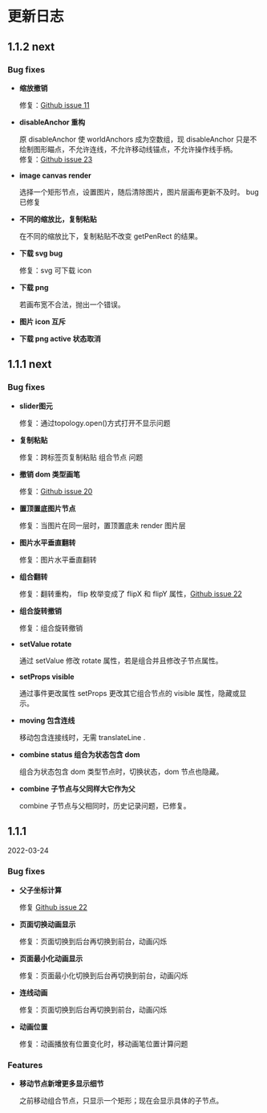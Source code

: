 # 更新日志

## 1.1.2 next

### Bug fixes

- **缩放撤销**

  修复：[Github issue 11](https://github.com/le5le-com/topology.js/issues/11)  

- **disableAnchor 重构**
  
  原 disableAnchor 使 worldAnchors 成为空数组，现 disableAnchor 只是不绘制图形瞄点，不允许连线，不允许移动线锚点，不允许操作线手柄。  
  修复：[Github issue 23](https://github.com/le5le-com/topology.js/issues/23)

- **image canvas render**

  选择一个矩形节点，设置图片，随后清除图片，图片层画布更新不及时。 bug 已修复

- **不同的缩放比，复制粘贴**

  在不同的缩放比下，复制粘贴不改变 getPenRect 的结果。

- **下载 svg bug**

  修复：svg 可下载 icon
  
- **下载 png**
  
  若画布宽不合法，抛出一个错误。

- **图片 icon 互斥**

- **下载 png active 状态取消**
  
## 1.1.1 next

### Bug fixes

- **slider图元**

  修复：通过topology.open()方式打开不显示问题

- **复制粘贴**

  修复：跨标签页复制粘贴 组合节点 问题

- **撤销 dom 类型画笔**

  修复：[Github issue 20](https://github.com/le5le-com/topology.js/issues/20)  

- **置顶置底图片节点**

  修复：当图片在同一层时，置顶置底未 render 图片层

- **图片水平垂直翻转**

  修复：图片水平垂直翻转

- **组合翻转**

  修复：翻转重构， flip 枚举变成了 flipX 和 flipY 属性，[Github issue 22](https://github.com/le5le-com/topology.js/issues/18)

- **组合旋转撤销**

  修复：组合旋转撤销

- **setValue rotate**

  通过 setValue 修改 rotate 属性，若是组合并且修改子节点属性。

- **setProps visible**

  通过事件更改属性 setProps 更改其它组合节点的 visible 属性，隐藏或显示。

- **moving 包含连线**

  移动包含连接线时，无需 translateLine .

- **combine status 组合为状态包含 dom**
  
  组合为状态包含 dom 类型节点时，切换状态，dom 节点也隐藏。

- **combine 子节点与父同样大它作为父**

  combine 子节点与父相同时，历史记录问题，已修复。

## 1.1.1

2022-03-24

### Bug fixes

- **父子坐标计算**

  修复 [Github issue 22](https://github.com/le5le-com/topology.js/issues/22)

- **页面切换动画显示**

  修复：页面切换到后台再切换到前台，动画闪烁

- **页面最小化动画显示**

  修复：页面最小化切换到后台再切换到前台，动画闪烁

- **连线动画**

  修复：页面切换到后台再切换到前台，动画闪烁

- **动画位置**

  修复：动画播放有位置变化时，移动画笔位置计算问题

### Features

- **移动节点新增更多显示细节**

  之前移动组合节点，只显示一个矩形；现在会显示具体的子节点。
